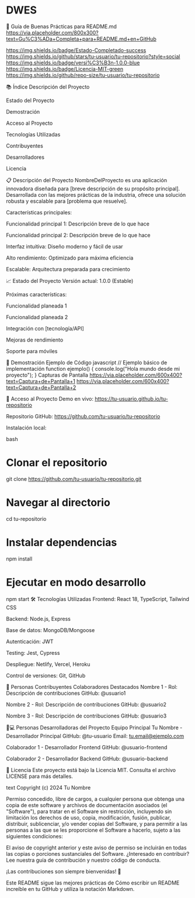 # DWES

📘 Guía de Buenas Prácticas para README.md
https://via.placeholder.com/800x300?text=Gu%C3%ADa+Completa+para+README.md+en+GitHub

https://img.shields.io/badge/Estado-Completado-success
https://img.shields.io/github/stars/tu-usuario/tu-repositorio?style=social
https://img.shields.io/badge/versi%C3%B3n-1.0.0-blue
https://img.shields.io/badge/Licencia-MIT-green
https://img.shields.io/github/repo-size/tu-usuario/tu-repositorio

📚 Índice
Descripción del Proyecto

Estado del Proyecto

Demostración

Acceso al Proyecto

Tecnologías Utilizadas

Contribuyentes

Desarrolladores

Licencia

📋 Descripción del Proyecto
NombreDelProyecto es una aplicación innovadora diseñada para [breve descripción de su propósito principal]. Desarrollada con las mejores prácticas de la industria, ofrece una solución robusta y escalable para [problema que resuelve].

Características principales:

Funcionalidad principal 1: Descripción breve de lo que hace

Funcionalidad principal 2: Descripción breve de lo que hace

Interfaz intuitiva: Diseño moderno y fácil de usar

Alto rendimiento: Optimizado para máxima eficiencia

Escalable: Arquitectura preparada para crecimiento

📈 Estado del Proyecto
Versión actual: 1.0.0 (Estable)

Próximas características:

Funcionalidad planeada 1

Funcionalidad planeada 2

Integración con [tecnología/API]

Mejoras de rendimiento

Soporte para móviles

🎥 Demostración
Ejemplo de Código
javascript
// Ejemplo básico de implementación
function ejemplo() {
  console.log("Hola mundo desde mi proyecto");
}
Capturas de Pantalla
https://via.placeholder.com/600x400?text=Captura+de+Pantalla+1
https://via.placeholder.com/600x400?text=Captura+de+Pantalla+2

🔗 Acceso al Proyecto
Demo en vivo: https://tu-usuario.github.io/tu-repositorio

Repositorio GitHub: https://github.com/tu-usuario/tu-repositorio

Instalación local:

bash
# Clonar el repositorio
git clone https://github.com/tu-usuario/tu-repositorio.git

# Navegar al directorio
cd tu-repositorio

# Instalar dependencias
npm install

# Ejecutar en modo desarrollo
npm start
🛠 Tecnologías Utilizadas
Frontend: React 18, TypeScript, Tailwind CSS

Backend: Node.js, Express

Base de datos: MongoDB/Mongoose

Autenticación: JWT

Testing: Jest, Cypress

Despliegue: Netlify, Vercel, Heroku

Control de versiones: Git, GitHub

👥 Personas Contribuyentes
Colaboradores Destacados
Nombre 1 - Rol: Descripción de contribuciones
GitHub: @usuario1

Nombre 2 - Rol: Descripción de contribuciones
GitHub: @usuario2

Nombre 3 - Rol: Descripción de contribuciones
GitHub: @usuario3

👩💻 Personas Desarrolladoras del Proyecto
Equipo Principal
Tu Nombre - Desarrollador Principal
GitHub: @tu-usuario
Email: tu.email@ejemplo.com

Colaborador 1 - Desarrollador Frontend
GitHub: @usuario-frontend

Colaborador 2 - Desarrollador Backend
GitHub: @usuario-backend

📄 Licencia
Este proyecto está bajo la Licencia MIT. Consulta el archivo LICENSE para más detalles.

text
Copyright (c) 2024 Tu Nombre

Permiso concedido, libre de cargos, a cualquier persona que obtenga una copia
de este software y archivos de documentación asociados (el "Software"), para tratar
en el Software sin restricción, incluyendo sin limitación los derechos
de uso, copia, modificación, fusión, publicar, distribuir, sublicenciar, y/o vender
copias del Software, y para permitir a las personas a las que se les proporcione el Software
a hacerlo, sujeto a las siguientes condiciones:

El aviso de copyright anterior y este aviso de permiso se incluirán en todas
las copias o porciones sustanciales del Software.
¿Interesado en contribuir? Lee nuestra guía de contribución y nuestro código de conducta.

¡Las contribuciones son siempre bienvenidas! 🚀

Este README sigue las mejores prácticas de Cómo escribir un README increíble en tu GitHub y utiliza la notación Markdown.
